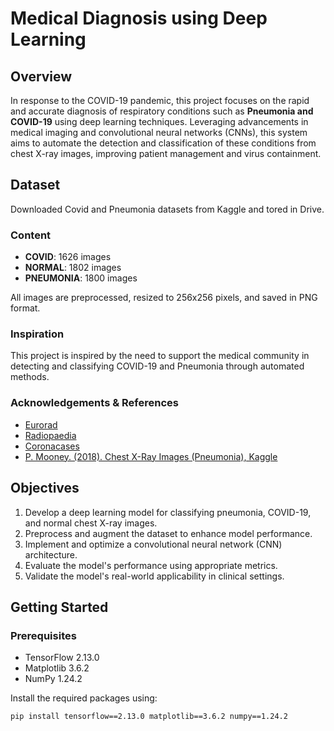 # Medical Diagnosis using Deep Learning

## Overview

In response to the COVID-19 pandemic, this project focuses on the rapid and accurate diagnosis of respiratory conditions such as **Pneumonia and COVID-19** using deep learning techniques. Leveraging advancements in medical imaging and convolutional neural networks (CNNs), this system aims to automate the detection and classification of these conditions from chest X-ray images, improving patient management and virus containment.

## Dataset

Downloaded Covid and Pneumonia datasets from Kaggle and tored in Drive.

### Content

- **COVID**: 1626 images
- **NORMAL**: 1802 images
- **PNEUMONIA**: 1800 images

All images are preprocessed, resized to 256x256 pixels, and saved in PNG format.

### Inspiration

This project is inspired by the need to support the medical community in detecting and classifying COVID-19 and Pneumonia through automated methods.

### Acknowledgements & References

- [Eurorad](https://www.eurorad.org/)
- [Radiopaedia](https://radiopaedia.org/)
- [Coronacases](https://coronacases.org/)
- [P. Mooney. (2018). Chest X-Ray Images (Pneumonia), Kaggle](https://www.kaggle.com/paultimothymooney/chest-xray-pneumonia)

## Objectives

1. Develop a deep learning model for classifying pneumonia, COVID-19, and normal chest X-ray images.
2. Preprocess and augment the dataset to enhance model performance.
3. Implement and optimize a convolutional neural network (CNN) architecture.
4. Evaluate the model's performance using appropriate metrics.
5. Validate the model's real-world applicability in clinical settings.

## Getting Started

### Prerequisites

- TensorFlow 2.13.0
- Matplotlib 3.6.2
- NumPy 1.24.2

Install the required packages using:

```bash
pip install tensorflow==2.13.0 matplotlib==3.6.2 numpy==1.24.2
